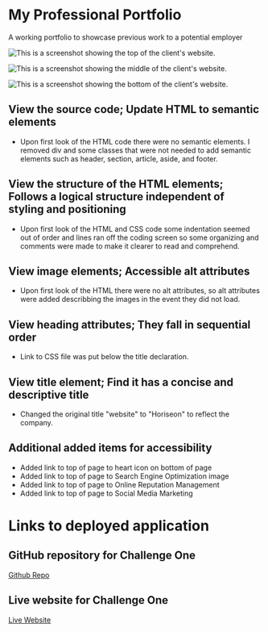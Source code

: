 # My Professional Portfolio

A working portfolio to showcase previous work to a potential employer

![This is a screenshot showing the top of the client's website.](./assets/images/Top.png)

![This is a screenshot showing the middle of the client's website.](./assets/images/Middle.png)

![This is a screenshot showing the bottom of the client's website.](./assets/images/Bottom.png)

## View the source code; Update HTML to semantic elements

* Upon first look of the HTML code there were no semantic elements. I removed div and some classes that were not needed to add semantic 
elements such as header, section, article, aside, and footer.

## View the structure of the HTML elements; Follows a logical structure independent of styling and positioning

* Upon first look of the HTML and CSS code some indentation seemed out of order and lines ran off the coding screen so some organizing 
and comments were made to make it clearer to read and comprehend.

## View image elements; Accessible alt attributes

* Upon first look of the HTML there were no alt attributes, so alt attributes were added describbing the images in the event they did not load.


## View heading attributes; They fall in sequential order

* Link to CSS file was put below the title declaration.

## View title element; Find it has a concise and descriptive title

* Changed the original title "website" to "Horiseon" to reflect the company.

## Additional added items for accessibility

* Added link to top of page to heart icon on bottom of page
* Added link to top of page to Search Engine Optimization image
* Added link to top of page to Online Reputation Management
* Added link to top of page to Social Media Marketing

# Links to deployed application

## GitHub repository for Challenge One
[Github Repo](https://github.com/Quaz711/Module-One.git)


## Live website for Challenge One
[Live Website](https://quaz711.github.io/Module-One/)